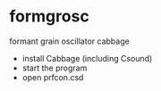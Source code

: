 # formgrosc
formant grain oscillator cabbage

* install Cabbage (including Csound)
* start the program
* open prfcon.csd
